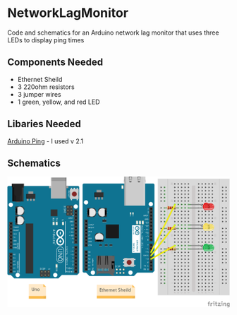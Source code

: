 NetworkLagMonitor
=================

Code and schematics for an Arduino network lag monitor that uses three LEDs to display ping times

Components Needed
-----------------
- Ethernet Sheild
- 3 220ohm resistors
- 3 jumper wires
- 1 green, yellow, and red LED
 
Libaries Needed
-----------------
[Arduino Ping](https://github.com/BlakeFoster/Arduino-Ping) - I used v 2.1

Schematics
-----------------
![Schematics](Schematics.png)
